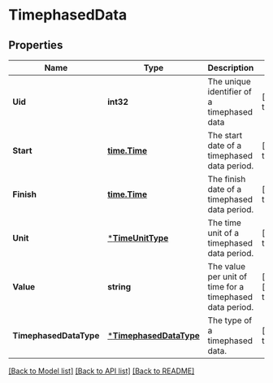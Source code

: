 # TimephasedData

## Properties
Name | Type | Description | Notes
------------ | ------------- | ------------- | -------------
**Uid** | **int32** | The unique identifier of a timephased data | [default to null]
**Start** | [**time.Time**](time.Time.md) | The start date of a timephased data period. | [default to null]
**Finish** | [**time.Time**](time.Time.md) | The finish date of a timephased data period. | [default to null]
**Unit** | [***TimeUnitType**](TimeUnitType.md) | The time unit of a timephased data period. | [default to null]
**Value** | **string** | The value per unit of time for a timephased data period. | [optional] [default to null]
**TimephasedDataType** | [***TimephasedDataType**](TimephasedDataType.md) | The type of a timephased data. | [default to null]

[[Back to Model list]](../README.md#documentation-for-models) [[Back to API list]](../README.md#documentation-for-api-endpoints) [[Back to README]](../README.md)



